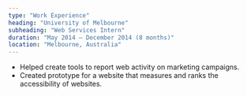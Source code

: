 ```yaml
---
type: "Work Experience"
heading: "University of Melbourne"
subheading: "Web Services Intern"
duration: "May 2014 – December 2014 (8 months)"
location: "Melbourne, Australia"
---
```


* Helped create tools to report web activity on marketing campaigns.
* Created prototype for a website that measures and ranks the accessibility of websites.

